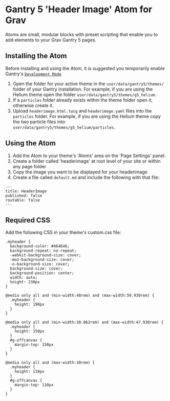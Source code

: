 # Gantry 5 'Header Image' Atom for Grav

Atoms are small, modular blocks with preset scripting that enable you to add elements to your Grav Gantry 5 pages.

## Installing the Atom

Before installing and using the Atom, it is suggested you temporarily enable Gantry's [`Development Mode`](http://docs.gantry.org/gantry5/configure/extras)

1. Open the folder for your active theme in the `user/data/gantry5/themes/` folder of your Gantry installation. For example, if you are using the Helium theme open the folder `user/data/gantry5/themes/g5_helium`.
2. If a `particles` folder already exists within the theme folder open it, otherwise create it.
3. Upload `headerimage.html.twig` and `headerimage.yaml` files into the `particles` folder. For example, if you are using the Helium theme copy the two particle files into `user/data/gantry5/themes/g5_helium/particles`.

## Using the Atom
1. Add the Atom to your theme's 'Atoms' area on the 'Page Settings' panel.
2. Create a folder called 'headerimage' at root level of your site or within any page folder
3. Copy the image you want to be displayed for your headerimage
4. Create a file called `default.md` and include the following with that file:

```
---
title: HeaderImage
published: false
routable: false
---
```

## Required CSS
Add the following CSS in your theme's custom.css file:

```
.myheader {
  background-color: #464646;
  background-repeat: no-repeat;
  -webkit-background-size: cover;
  -moz-background-size: cover;
  -o-background-size: cover;
  background-size: cover;
  background-position: center;
  width: auto;
  height: 230px
}

@media only all and (min-width:48rem) and (max-width:59.938rem) {
  .myheader {
    height: 190px
  }
}

@media only all and (min-width:30.062rem) and (max-width:47.938rem) {
  .myheader {
    height: 150px
  }
  #g-offcanvas {
    margin-top: 150px
  }
}

@media only all and (max-width:30rem) {
  .myheader {
    height: 110px
  }
  #g-offcanvas {
    margin-top: 110px
  }
}
```
